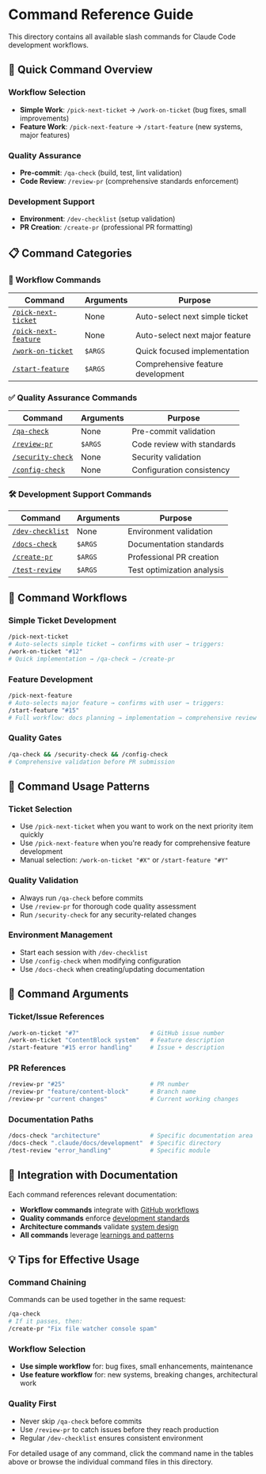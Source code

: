 # Command Reference Guide

This directory contains all available slash commands for Claude Code development workflows.

## 🎯 Quick Command Overview

### Workflow Selection
- **Simple Work**: `/pick-next-ticket` → `/work-on-ticket` (bug fixes, small improvements)
- **Feature Work**: `/pick-next-feature` → `/start-feature` (new systems, major features)

### Quality Assurance
- **Pre-commit**: `/qa-check` (build, test, lint validation)
- **Code Review**: `/review-pr` (comprehensive standards enforcement)

### Development Support
- **Environment**: `/dev-checklist` (setup validation)
- **PR Creation**: `/create-pr` (professional PR formatting)

## 📋 Command Categories

### 🎯 Workflow Commands

| Command | Arguments | Purpose |
|---------|-----------|---------|
| [`/pick-next-ticket`](./pick-next-ticket.md) | None | Auto-select next simple ticket |
| [`/pick-next-feature`](./pick-next-feature.md) | None | Auto-select next major feature |
| [`/work-on-ticket`](./work-on-ticket.md) | `$ARGS` | Quick focused implementation |
| [`/start-feature`](./start-feature.md) | `$ARGS` | Comprehensive feature development |

### ✅ Quality Assurance Commands

| Command | Arguments | Purpose |
|---------|-----------|---------|
| [`/qa-check`](./qa-check.md) | None | Pre-commit validation |
| [`/review-pr`](./review-pr.md) | `$ARGS` | Code review with standards |
| [`/security-check`](./security-check.md) | None | Security validation |
| [`/config-check`](./config-check.md) | None | Configuration consistency |

### 🛠️ Development Support Commands

| Command | Arguments | Purpose |
|---------|-----------|---------|
| [`/dev-checklist`](./dev-checklist.md) | None | Environment validation |
| [`/docs-check`](./docs-check.md) | `$ARGS` | Documentation standards |
| [`/create-pr`](./create-pr.md) | `$ARGS` | Professional PR creation |
| [`/test-review`](./test-review.md) | `$ARGS` | Test optimization analysis |

## 🔄 Command Workflows

### Simple Ticket Development
```bash
/pick-next-ticket
# Auto-selects simple ticket → confirms with user → triggers:
/work-on-ticket "#12"
# Quick implementation → /qa-check → /create-pr
```

### Feature Development
```bash
/pick-next-feature
# Auto-selects major feature → confirms with user → triggers:
/start-feature "#15" 
# Full workflow: docs planning → implementation → comprehensive review → /create-pr
```

### Quality Gates
```bash
/qa-check && /security-check && /config-check
# Comprehensive validation before PR submission
```

## 📖 Command Usage Patterns

### **Ticket Selection**
- Use `/pick-next-ticket` when you want to work on the next priority item quickly
- Use `/pick-next-feature` when you're ready for comprehensive feature development
- Manual selection: `/work-on-ticket "#X"` or `/start-feature "#Y"`

### **Quality Validation**
- Always run `/qa-check` before commits
- Use `/review-pr` for thorough code quality assessment
- Run `/security-check` for any security-related changes

### **Environment Management**
- Start each session with `/dev-checklist`
- Use `/config-check` when modifying configuration
- Use `/docs-check` when creating/updating documentation

## 🎨 Command Arguments

### **Ticket/Issue References**
```bash
/work-on-ticket "#7"                    # GitHub issue number
/work-on-ticket "ContentBlock system"   # Feature description
/start-feature "#15 error handling"     # Issue + description
```

### **PR References**
```bash
/review-pr "#25"                        # PR number
/review-pr "feature/content-block"      # Branch name
/review-pr "current changes"            # Current working changes
```

### **Documentation Paths**
```bash
/docs-check "architecture"              # Specific documentation area
/docs-check ".claude/docs/development"  # Specific directory
/test-review "error_handling"           # Specific module
```

## 🔗 Integration with Documentation

Each command references relevant documentation:

- **Workflow commands** integrate with [GitHub workflows](../.claude/docs/github/)
- **Quality commands** enforce [development standards](../.claude/docs/development/)
- **Architecture commands** validate [system design](../.claude/docs/architecture/)
- **All commands** leverage [learnings and patterns](../.claude/docs/learnings/)

## 💡 Tips for Effective Usage

### **Command Chaining**
Commands can be used together in the same request:
```bash
/qa-check
# If it passes, then:
/create-pr "Fix file watcher console spam"
```

### **Workflow Selection**
- **Use simple workflow** for: bug fixes, small enhancements, maintenance
- **Use feature workflow** for: new systems, breaking changes, architectural work

### **Quality First**
- Never skip `/qa-check` before commits
- Use `/review-pr` to catch issues before they reach production
- Regular `/dev-checklist` ensures consistent environment

For detailed usage of any command, click the command name in the tables above or browse the individual command files in this directory.